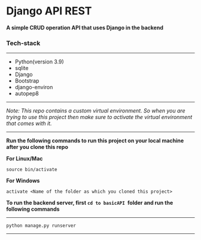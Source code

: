 # Django API REST

**A simple CRUD operation API that uses Django in the backend**

### Tech-stack

---

- Python(version 3.9)
- sqlite
- Django
- Bootstrap
- django-environ
- autopep8

---

_Note: This repo contains a custom virtual environment. So when you are trying to use this project then make sure to activate the virtual environment that comes with it._

---

**Run the following commands to run this project on your local machine after you clone this repo**

**For Linux/Mac**

```
source bin/activate
```

**For Windows**

```
activate <Name of the folder as which you cloned this project>
```

**To run the backend server, first `cd to basicAPI `folder and run the following commands**

---

```
python manage.py runserver
```

---
